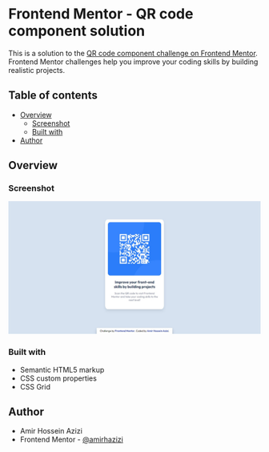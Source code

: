 # Frontend Mentor - QR code component solution

This is a solution to the [QR code component challenge on Frontend Mentor](https://www.frontendmentor.io/challenges/qr-code-component-iux_sIO_H). Frontend Mentor challenges help you improve your coding skills by building realistic projects.

## Table of contents

- [Overview](#overview)
  - [Screenshot](#screenshot)
  - [Built with](#built-with)
- [Author](#author)


## Overview

### Screenshot

![screenshot of project](./design/screenshot.png)


### Built with

- Semantic HTML5 markup
- CSS custom properties
- CSS Grid

## Author
- Amir Hossein Azizi
- Frontend Mentor - [@amirhazizi](https://www.frontendmentor.io/profile/yourusername)

